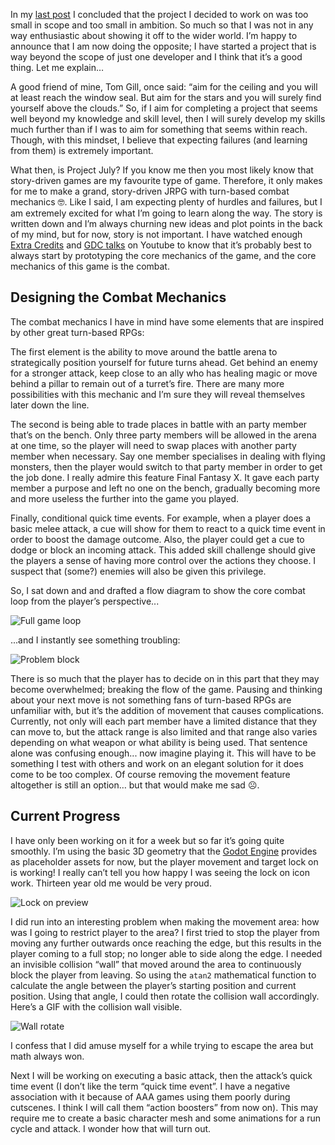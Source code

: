 In my [last post][last_post_link] I concluded that the project I decided to work on was too small in scope and too small in ambition. So much so that I was not in any way enthusiastic about showing it off to the wider world. I’m happy to announce that I am now doing the opposite; I have started a project that is way beyond the scope of just one developer and I think that it’s a good thing. Let me explain…

A good friend of mine, Tom Gill, once said: “aim for the ceiling and you will at least reach the window seal. But aim for the stars and you will surely find yourself above the clouds.” So, if I aim for completing a project that seems well beyond my knowledge and skill level, then I will surely develop my skills much further than if I was to aim for something that seems within reach. Though, with this mindset, I believe that expecting failures (and learning from them) is extremely important.

What then, is Project July? If you know me then you most likely know that story-driven games are my favourite type of game. Therefore, it only makes for me to make a grand, story-driven JRPG with turn-based combat mechanics &#x1f913;. Like I said, I am expecting plenty of hurdles and failures, but I am extremely excited for what I’m going to learn along the way. The story is written down and I’m always churning new ideas and plot points in the back of my mind, but for now, story is not important. I have watched enough [Extra Credits][extra_credits_channel] and [GDC talks][gdc_talks_channel] on Youtube to know that it’s probably best to always start by prototyping the core mechanics of the game, and the core mechanics of this game is the combat.

## Designing the Combat Mechanics

The combat mechanics I have in mind have some elements that are inspired by other great turn-based RPGs:

The first element is the ability to move around the battle arena to strategically position yourself for future turns ahead. Get behind an enemy for a stronger attack, keep close to an ally who has healing magic or move behind a pillar to remain out of a turret’s fire. There are many more possibilities with this mechanic and I’m sure they will reveal themselves later down the line.

The second is being able to trade places in battle with an party member that’s on the bench. Only three party members will be allowed in the arena at one time, so the player will need to swap places with another party member when necessary. Say one member specialises in dealing with flying monsters, then the player would switch to that party member in order to get the job done. I really admire this feature Final Fantasy X. It gave each party member a purpose and left no one on the bench, gradually becoming more and more useless the further into the game you played.

Finally, conditional quick time events. For example, when a player does a basic melee attack, a cue will show for them to react to a quick time event in order to boost the damage outcome. Also, the player could get a cue to dodge or block an incoming attack. This added skill challenge should give the players a sense of having more control over the actions they choose. I suspect that (some?) enemies will also be given this privilege.

So, I sat down and and drafted a flow diagram to show the core combat loop from the player’s perspective...

![Full game loop][full_game_loop]

...and I instantly see something troubling:

![Problem block][problem_block]

There is so much that the player has to decide on in this part that they may become overwhelmed; breaking the flow of the game. Pausing and thinking about your next move is not something fans of turn-based RPGs are unfamiliar with, but it’s the addition of movement that causes complications. Currently, not only will each part member have a limited distance that they can move to, but the attack range is also limited and that range also varies depending on what weapon or what ability is being used. That sentence alone was confusing enough... now imagine playing it. This will have to be something I test with others and work on an elegant solution for it does come to be too complex. Of course removing the movement feature altogether is still an option… but that would make me sad &#x2639;.

## Current Progress

I have only been working on it for a week but so far it’s going quite smoothly. I’m using the basic 3D geometry that the [Godot Engine][godot_link] provides as placeholder assets for now, but the player movement and target lock on is working! I really can’t tell you how happy I was seeing the lock on icon work. Thirteen year old me would be very proud.

![Lock on preview][lock_on]

I did run into an interesting problem when making the movement area: how was I going to restrict player to the area? I first tried to stop the player from moving any further outwards once reaching the edge, but this results in the player coming to a full stop; no longer able to side along the edge. I needed an invisible collision “wall” that moved around the area to continuously block the player from leaving. So using the `atan2` mathematical function to calculate the angle between the player’s starting position and current position. Using that angle, I could then rotate the collision wall accordingly. Here’s a GIF with the collision wall visible.

![Wall rotate][wall_rotate]

I confess that I did amuse myself for a while trying to escape the area but math always won.

Next I will be working on executing a basic attack, then the attack’s quick time event (I don’t like the term “quick time event”. I have a negative association with it because of AAA games using them poorly during cutscenes. I think I will call them “action boosters” from now on). This may require me to create a basic character mesh and some animations for a run cycle and attack. I wonder how that will turn out.

[last_post_link]: https://stwupton.com/2018/1/project-quik
[extra_credits_channel]: https://www.youtube.com/user/ExtraCreditz
[gdc_talks_channel]: https://www.youtube.com/channel/UC0JB7TSe49lg56u6qH8y_MQ
[godot_link]: https://godotengine.org/

[lock_on]: https://res.cloudinary.com/dyzej76ig/image/upload/v1518289022/project-july/gd_lock_on.gif
[wall_rotate]: https://res.cloudinary.com/dyzej76ig/image/upload/v1518289010/project-july/gd_block.gif
[full_game_loop]: https://res.cloudinary.com/dyzej76ig/image/upload/v1518288836/project-july/full_loop.png
[problem_block]: https://res.cloudinary.com/dyzej76ig/image/upload/v1518288910/project-july/problem_block.png

